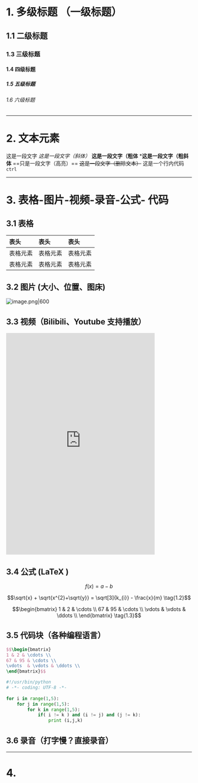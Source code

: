 # 1. 多级标题 （一级标题）
## 1.1 二级标题
### 1.3 三级标题 
#### 1.4 四级标题 
##### 1.5 五级标题 
###### 1.6 六级标题 
---
# 2. 文本元素 

这是一段文字
*这是一段文字（斜体）*
**这是一段文字（粗体**
***这是一段文字（粗斜体**
==只是一段文字（高亮）==
~~这是一段文字（删除文本）~~
这是一个行内代码 `ctrl`

---
# 3. 表格-图片-视频-录音-公式- 代码 
## 3.1 表格
| 表头 |表头  | 表头 |
|:---|:---|:---|
| 表格元素 |  表格元素|表格元素  |
|表格元素  |表格元素  |  表格元素|  

## 3.2 图片 (大小、位置、图床)
![image.png|600](https://fig-1321973591.cos.ap-nanjing.myqcloud.com/20250526121408.png)

## 3.3 视频（Bilibili、Youtube 支持播放）
<iframe src="http://player.bilibili.com/player.html?isOutside=true&aid=114543959216125&bvid=BV15WJqzcEgE&cid=30068838000&p=1" scrolling="no" border="0" frameborder="no" framespacing="0" allowfullscreen="true" width=80% height=600 ></iframe>

## 3.4 公式 (LaTeX )

$$ f(x) = a - b \tag{1.1} $$

$$\sqrt{x} + \sqrt{x^{2}+\sqrt{y}} = \sqrt[3]{k_{i}} - \frac{x}{m} \tag{1.2}$$


$$\begin{bmatrix}
1 & 2 & \cdots \\
67 & 95 & \cdots \\
\vdots  & \vdots & \ddots \\
\end{bmatrix} \tag{1.3}$$


## 3.5 代码块（各种编程语言） 

```LaTeX
$$\begin{bmatrix}
1 & 2 & \cdots \\
67 & 95 & \cdots \\
\vdots  & \vdots & \ddots \\
\end{bmatrix}$$
```

```Python
#!/usr/bin/python
# -*- coding: UTF-8 -*-
 
for i in range(1,5):
    for j in range(1,5):
        for k in range(1,5):
            if( i != k ) and (i != j) and (j != k):
                print (i,j,k)
```

## 3.6 录音（打字慢？直接录音）

---
# 4. 
